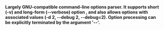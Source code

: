 **Largely GNU-compatible command-line options parser. It supports short (-v) and long-form (--verbose) option , and also allows options with associated values (-d 2, --debug 2, --debug=2). Option processing can be explicitly terminated by the argument '--'.**
